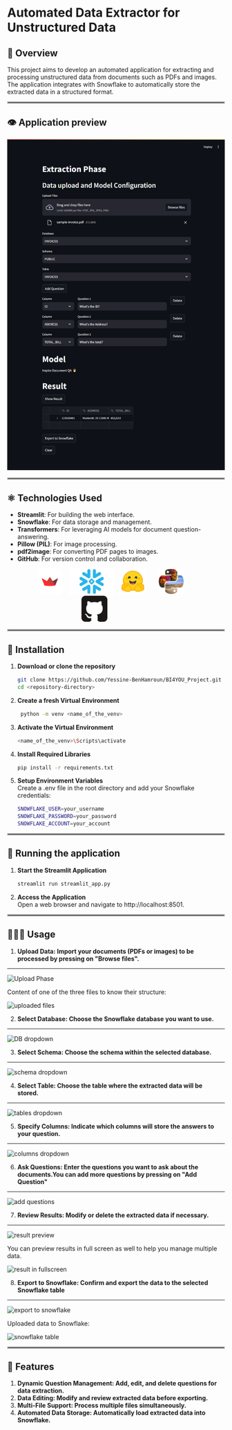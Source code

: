 # Automated Data Extractor for Unstructured Data

## 🎯 Overview

This project aims to develop an automated application for extracting and processing unstructured data from documents such as PDFs and images. The application integrates with Snowflake to automatically store the extracted data in a structured format.
<hr style="border: 2px solid darkgray;">

## 👁️ Application preview
![Main Page](assets/img/img.png)


<hr style="border: 2px solid darkgray;">

## ⚛️ Technologies Used

- **Streamlit**: For building the web interface.
- **Snowflake**: For data storage and management.
- **Transformers**: For leveraging AI models for document question-answering.
- **Pillow (PIL)**: For image processing.
- **pdf2image**: For converting PDF pages to images.
- **GitHub**: For version control and collaboration.

<div style="text-align: center">
    <img src="assets/icons/streamlit.jpg" style="width:60px; height:60px; display: inline-block; margin-right: 10px; border-radius: 10px;">
    <img src="assets/icons/snowflake.png" style="width:105px; height:60px; display: inline-block; margin-right: 10px;">
    <img src="assets/icons/transformers.png" style="width:60px; height:60px; display: inline-block; margin-right: 25px;">
    <img src="assets/icons/pillow.png" style="width:60px; height:60px; display: inline-block; margin-right: 25px;">
    <img src="assets/icons/github.png" style="width:60px; height:60px; display: inline-block; margin-right: 100px;">
</div>

<hr style="border: 2px solid darkgray;">

## 🔧 Installation

1. **Download or clone the repository**

   ```bash
   git clone https://github.com/Yessine-BenHamroun/BI4YOU_Project.git
   cd <repository-directory>
2. **Create a fresh Virtual Environment**
    ```bash
     python -m venv <name_of_the_venv>
3. **Activate the Virtual Environment**
    ```bash
    <name_of_the_venv>\Scripts\activate
4. **Install Required Libraries**

   ```bash
   pip install -r requirements.txt

5. **Setup Environment Variables**\
   Create a .env file in the root directory and add your Snowflake credentials:

   ```bash
   SNOWFLAKE_USER=your_username
   SNOWFLAKE_PASSWORD=your_password
   SNOWFLAKE_ACCOUNT=your_account
<hr style="border: 2px solid darkgray;">

## 🤖 Running the application

1. **Start the Streamlit Application**
   ```bash
   streamlit run streamlit_app.py

2. **Access the Application**\
   Open a web browser and navigate to http://localhost:8501.
<hr style="border: 2px solid darkgray;">

## 👨🏻‍💻 Usage

1. **Upload Data: Import your documents (PDFs or images) to be processed by pressing on "Browse files".**
---
   ![Upload Phase](assets/img/upload.png)

Content of one of the three files to know their structure:

![uploaded files](assets/img/uploadedfiles.png)

2. **Select Database: Choose the Snowflake database you want to use.**
---
![DB dropdown](assets/img/db_dd.png)

3. **Select Schema: Choose the schema within the selected database.**
---
![schema dropdown](assets/img/schema_dd.png)

4. **Select Table: Choose the table where the extracted data will be stored.**
---
![tables dropdown](assets/img/tables_dd.png)

5. **Specify Columns: Indicate which columns will store the answers to your question.**
---
![columns dropdown](assets/img/columns_dd.png)

6. **Ask Questions: Enter the questions you want to ask about the documents.You can add more questions by pressing on "Add Question"**
---
![add questions](assets/img/add_qst.png)

7. **Review Results: Modify or delete the extracted data if necessary.**
---
![result preview](assets/img/preview.png)

You can preview results in full screen as well to help you manage multiple data.

![result in fullscreen](assets/img/preview_fs.png)

8. **Export to Snowflake: Confirm and export the data to the selected Snowflake table**
---
![export to snowflake](assets/img/export.png)

Uploaded data to Snowflake:

![snowflake table](assets/img/snowflakedata.png)
<hr style="border: 2px solid darkgray;">

## 🚀 Features
1. **Dynamic Question Management: Add, edit, and delete questions for data extraction.**
2. **Data Editing: Modify and review extracted data before exporting.**
3. **Multi-File Support: Process multiple files simultaneously.**
4. **Automated Data Storage: Automatically load extracted data into Snowflake.**


